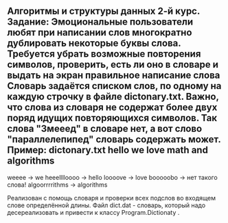 
Алгоритмы и структуры данных 2-й курс.
Задание:
Эмоциональные пользователи любят при написании слов многократно дублировать некоторые буквы слова. Требуется убрать возможные повторения символов, проверить, есть ли оно в словаре и выдать на экран правильное написание слова
Словарь задаётся списком слов, по одному на каждую строчку в файле dictonary.txt. Важно, что слова из словаря не содержат более двух поряд идущих повторяющихся символов. Так слова "Змееед" в словаре нет, а вот слово "параллелепипед" словарь содержать может. 
Пример: 
dictonary.txt
  hello
  we
  love
  math
  and
  algorithms
------------------------  
weeee -> we
heeelllloooo -> hello
loooove -> love
booooobo ->  нет такого слова!
algoorrrrithms -> algorithms

Реализован с помощь словаря и проверки всех подслов во входящем слове определённой длины.
Файл dict.dat - словарь, который надо десереализовать и привести к классу Program.Dictionaty .


 
